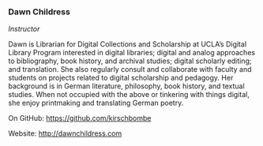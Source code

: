 ### Dawn Childress

*Instructor*

Dawn is Librarian for Digital Collections and Scholarship at UCLA’s Digital Library Program interested in digital libraries; digital and analog approaches to bibliography, book history, and archival studies; digital scholarly editing; and translation. She also regularly consult and collaborate with faculty and students on projects related to digital scholarship and pedagogy. Her background is in German literature, philosophy, book history, and textual studies. When not occupied with the above or tinkering with things digital, she enjoy printmaking and translating German poetry.

On GitHub: https://github.com/kirschbombe

Website: http://dawnchildress.com
